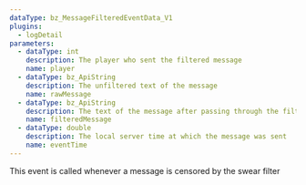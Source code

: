 ```yaml
---
dataType: bz_MessageFilteredEventData_V1
plugins:
  - logDetail
parameters:
  - dataType: int
    description: The player who sent the filtered message
    name: player
  - dataType: bz_ApiString
    description: The unfiltered text of the message
    name: rawMessage
  - dataType: bz_ApiString
    description: The text of the message after passing through the filter
    name: filteredMessage
  - dataType: double
    description: The local server time at which the message was sent
    name: eventTime
---
```


This event is called whenever a message is censored by the swear filter
